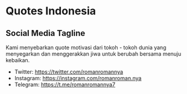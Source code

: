 # Quotes Indonesia
## Social Media Tagline

Kami menyebarkan quote motivasi dari tokoh - tokoh dunia yang menyegarkan dan menggerakkan jiwa untuk berubah bersama menuju kebaikan.

* Twitter: https://twitter.com/romanromannya
* Instagram: https://instagram.com/romanroman.nya
* Telegram: https://t.me/romanromannya7
